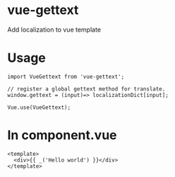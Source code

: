 # vue-gettext
Add localization to vue template

# Usage

    import VueGettext from 'vue-gettext';
    
    // register a global gettext method for translate.
    window.gettext = (input)=> localizationDict[input];
    
    Vue.use(VueGettext);
   
# In component.vue

    <template>
      <div>{{ _('Hello world') }}</div>
    </template>
